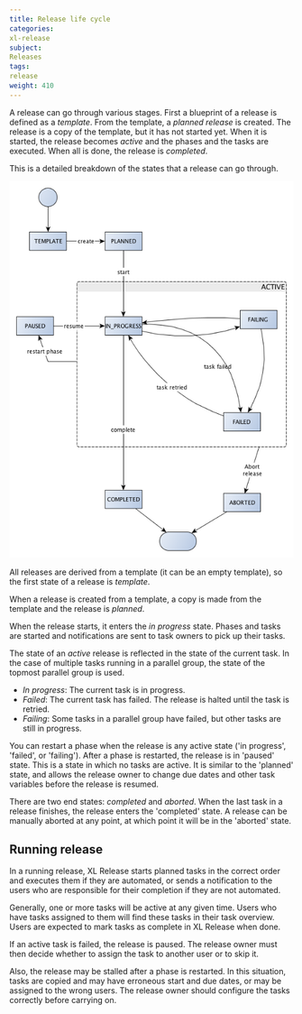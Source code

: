 ```yaml
---
title: Release life cycle
categories:
xl-release
subject:
Releases
tags:
release
weight: 410
---
```


A release can go through various stages. First a blueprint of a release is defined as a *template*. From the template, a *planned release* is created. The release is a copy of the template, but it has not started yet. When it is started, the release becomes *active* and the phases and the tasks are executed. When all is done, the release is *completed*.

This is a detailed breakdown of the states that a release can go through.

![Release life cycle](../images/release_lifecycle.png)

All releases are derived from a template (it can be an empty template), so the first state of a release is *template*.

When a release is created from a template, a copy is made from the template and the release is *planned*.

When the release starts, it enters the *in progress* state. Phases and tasks are started and notifications are sent to task owners to pick up their tasks.

The state of an *active* release is reflected in the state of the current task. In the case of multiple tasks running in a parallel group, the state of the topmost parallel group is used.

* *In progress*: The current task is in progress.
* *Failed*: The current task has failed. The release is halted until the task is retried.
* *Failing*: Some tasks in a parallel group have failed, but other tasks are still in progress.

You can restart a phase when the release is any active state ('in progress', 'failed', or 'failing'). After a phase is restarted, the release is in 'paused' state. This is a state in which no tasks are active. It is similar to the 'planned' state, and allows the release owner to change due dates and other task variables before the release is resumed.

There are two end states: *completed* and *aborted*. When the last task in a release finishes, the release enters the 'completed' state. A release can be manually aborted at any point, at which point it will be in the 'aborted' state.

## Running release

In a running release, XL Release starts planned tasks in the correct order and executes them if they are automated, or sends a notification to the users who are responsible for their completion if they are not automated.

Generally, one or more tasks will be active at any given time. Users who have tasks assigned to them will find these tasks in their task overview. Users are expected to mark tasks as complete in XL Release when done.

If an active task is failed, the release is paused. The release owner must then decide whether to assign the task to another user or to skip it.

Also, the release may be stalled after a phase is restarted. In this situation, tasks are copied and may have erroneous start and due dates, or may be assigned to the wrong users. The release owner should configure the tasks correctly before carrying on.
